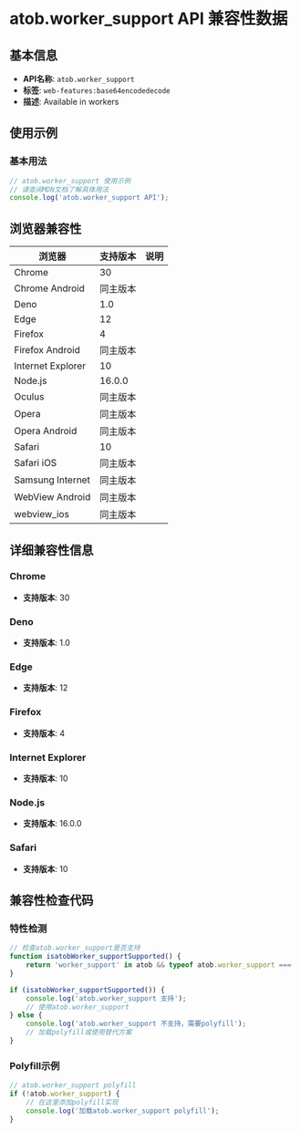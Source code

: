 # atob.worker_support API 兼容性数据

## 基本信息

- **API名称**: `atob.worker_support`
- **标签**: `web-features:base64encodedecode`
- **描述**: Available in workers

## 使用示例

### 基本用法

```javascript
// atob.worker_support 使用示例
// 请查阅MDN文档了解具体用法
console.log('atob.worker_support API');
```

## 浏览器兼容性

| 浏览器 | 支持版本 | 说明 |
|--------|----------|------|
| Chrome | 30 |  |
| Chrome Android | 同主版本 |  |
| Deno | 1.0 |  |
| Edge | 12 |  |
| Firefox | 4 |  |
| Firefox Android | 同主版本 |  |
| Internet Explorer | 10 |  |
| Node.js | 16.0.0 |  |
| Oculus | 同主版本 |  |
| Opera | 同主版本 |  |
| Opera Android | 同主版本 |  |
| Safari | 10 |  |
| Safari iOS | 同主版本 |  |
| Samsung Internet | 同主版本 |  |
| WebView Android | 同主版本 |  |
| webview_ios | 同主版本 |  |

## 详细兼容性信息

### Chrome

- **支持版本**: 30

### Deno

- **支持版本**: 1.0

### Edge

- **支持版本**: 12

### Firefox

- **支持版本**: 4

### Internet Explorer

- **支持版本**: 10

### Node.js

- **支持版本**: 16.0.0

### Safari

- **支持版本**: 10

## 兼容性检查代码

### 特性检测

```javascript
// 检查atob.worker_support是否支持
function isatobWorker_supportSupported() {
    return 'worker_support' in atob && typeof atob.worker_support === 'function';
}

if (isatobWorker_supportSupported()) {
    console.log('atob.worker_support 支持');
    // 使用atob.worker_support
} else {
    console.log('atob.worker_support 不支持，需要polyfill');
    // 加载polyfill或使用替代方案
}
```

### Polyfill示例

```javascript
// atob.worker_support polyfill
if (!atob.worker_support) {
    // 在这里添加polyfill实现
    console.log('加载atob.worker_support polyfill');
}
```

